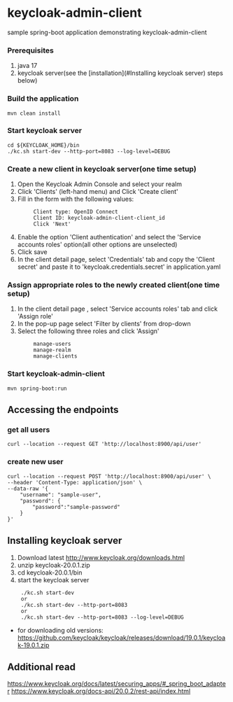 # keycloak-admin-client
sample spring-boot application demonstrating keycloak-admin-client

### Prerequisites
1. java 17
2. keycloak server(see the [installation](#Installing keycloak server) steps below)

### Build the application
```shell
mvn clean install
```

### Start keycloak server
```shell
cd ${KEYCLOAK_HOME}/bin
./kc.sh start-dev --http-port=8083 --log-level=DEBUG
```

### Create a new client in keycloak server(one time setup)
1. Open the Keycloak Admin Console and select your realm
2. Click 'Clients' (left-hand menu) and Click 'Create client'
3. Fill in the form with the following values:
   ```
        Client type: OpenID Connect
        Client ID: keycloak-admin-client-client_id
        Click 'Next'
   ```
4. Enable the option 'Client authentication' and select the 'Service accounts roles' option(all other options are unselected)
5. Click save
6. In the client detail page, select 'Credentials' tab and copy the 'Client secret' and paste it to 'keycloak.credentials.secret' in application.yaml

### Assign appropriate roles to the newly created client(one time setup)
1. In the client detail page , select 'Service accounts roles' tab and click 'Assign role'
2. In the pop-up page select 'Filter by clients' from drop-down 
3. Select the following three roles and click 'Assign'
   ```
        manage-users
        manage-realm
        manage-clients
   ```

### Start keycloak-admin-client
```shell
mvn spring-boot:run
```

## Accessing the endpoints

### get all users
```shell
curl --location --request GET 'http://localhost:8900/api/user'
```

### create new user
```shell
curl --location --request POST 'http://localhost:8900/api/user' \
--header 'Content-Type: application/json' \
--data-raw '{
    "username": "sample-user",
    "password": {
        "password":"sample-password"
    }
}'
```


## Installing keycloak server
1. Download latest http://www.keycloak.org/downloads.html
2. unzip keycloak-20.0.1.zip
3. cd keycloak-20.0.1/bin
4. start the keycloak server
   ```
    ./kc.sh start-dev
    or
    ./kc.sh start-dev --http-port=8083
    or
    ./kc.sh start-dev --http-port=8083 --log-level=DEBUG
    ```

* for downloading old versions: https://github.com/keycloak/keycloak/releases/download/19.0.1/keycloak-19.0.1.zip

## Additional read 
https://www.keycloak.org/docs/latest/securing_apps/#_spring_boot_adapter
https://www.keycloak.org/docs-api/20.0.2/rest-api/index.html